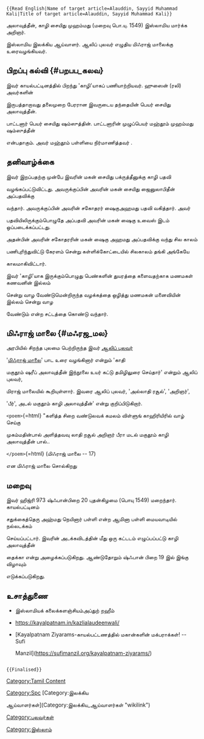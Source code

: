 ```{=mediawiki}
{{Read English|Name of target article=Alauddin, Sayyid Muhammad Kali|Title of target article=Alauddin, Sayyid Muhammad Kali}}
```
அலாவுத்தீன், காழி சையிது முஹம்மது (மறைவு பொ.யு. 1549) இஸ்லாமிய மார்க்க அறிஞர்.
இஸ்லாமிய இலக்கிய ஆய்வாளர். ஆலிப் புலவர் எழுதிய மிஃராஜ் மாலைக்கு உரைவழங்கியவர்.

## பிறப்பு கல்வி {#பறபப_கலவ}

இவர் காயல்பட்டினத்தில் பிறந்து \'காழி'யாகப் பணியாற்றியவர். ஹுஸைன் (ரலி) அவர்களின்
இருபத்தாறாவது தலைமுறை பேரரான இவருடைய தந்தையின் பெயர் சையிது அலாவுத்தீன்.
பாட்டனார் பெயர் சையிது ஷம்ஸுத்தின். பாட்டனாரின் முழுப்பெயர் மஹ்தூம் முஹம்மது ஷம்ஸுத்தீன்
என்பதாகும். அவர் மஹ்தூம் பள்ளியை நிர்மாணித்தவர் .

## தனிவாழ்க்கை

இவர் இறப்பதற்கு முன்பே இவரின் மகன் சையிது பக்ருத்தீனுக்கு காழி பதவி
வழங்கப்பட்டுவிட்டது. அவருக்குப்பின் அவரின் மகன் சையிது ஜைனுலாபிதீன் அப்பதவிக்கு
வந்தார். அவருக்குப்பின் அவரின் சகோதரர் ஷைகுஅஹமது பதவி வகித்தார். அவர்
பதவியிலிருக்கும்பொழுதே அப்பதவி அவரின் மகன் ஷைகு உவைஸ் இடம் ஒப்படைக்கப்பட்டது.
அதன்பின் அவரின் சகோதரரின் மகன் ஷைகு அஹமது அப்பதவிக்கு வந்து சில காலம்
பணிபுரிந்துவிட்டு கேரளம் சென்று கள்ளிக்கோட்டையில் சிலகாலம் தங்கி அங்கேயே
காலமாகிவிட்டார்.

இவர் \'காழி'யாக இருக்கும்பொழுது பெண்களின் துயரத்தை களைவதற்காக மணமகள் கணவனின் இல்லம்
சென்று வாழ வேண்டுமென்றிருந்த வழக்கத்தை ஒழித்து மணமகன் மனைவியின் இல்லம் சென்று வாழ
வேண்டும் என்ற சட்டத்தை கொண்டு வந்தார்.

## மிஃராஜ் மாலை {#மஃரஜ_மல}

அரபியில் சிறந்த புலமை பெற்றிருந்த இவர் [ஆலிப் புலவர்](ஆலிப்_புலவர் "wikilink")
\'[மிஃராஜ் மாலை](மிஃராஜ்_மாலை "wikilink")' பாட உரை வழங்கினார் என்றும் \'காதி
மகுதூம் ஷரீப் அலாவுத்தீன் இந்நூலை உயர் கட்டு தமிழிலுரை செய்தார்' என்றும் ஆலிப் புலவர்,
மிராஜ் மாலையில் கூறியுள்ளார். இவரை ஆலிப் புலவர், \'அல்லாதி ரசூல்', \'அறிஞர்',
\'பீர்', அடல் மகுதூம் காழி அலாவுத்தீன்' என்று குறிப்பிடுகிறார்.

`<poem>`{=html} \"களித்த சிறை வண்டுலவக் கமலம் விள்ளுங் காஹிரியிரில் வாழ் செய்கு
முகம்மதின்பால் அளித்தவவு லாதி றசூல் அறிஞர் பீரா மடல் மகுதூம் காழி அலாவுத்தீன் பால்..
`</poem>`{=html} (மிஃராஜ் மாலை -- 17)

என மிஃராஜ் மாலை சொல்கிறது

## மறைவு

இவர் ஹிஜ்ரி 973 ஷ்ஃபான்பிறை 20 புதன்கிழமை (பொயு 1549) மறைந்தார். காயல்பட்டினம்
சதுக்கைத்தெரு அஹ்மது நெயினார் பள்ளி என்ற ஆமினா பள்ளி மையவாடியில் நல்லடக்கம்
செய்யப்பட்டார். இவரின் அடக்கவிடத்தின் மீது ஒரு கட்டடம் எழுப்பப்பட்டு காழி அலாவுத்தீன்
தைக்கா என்று அழைக்கப்படுகிறது. ஆண்டுதோறும் ஷ்ஃபான் பிறை 19 இல் இங்கு விழாவும்
எடுக்கப்படுகிறது.

## உசாத்துணை

-   இஸ்லாமியக் கலைக்களஞ்சியம்அப்துற் றஹீம்
-   <https://kayalpatnam.in/kazlialaudeenwali/>
-   [Kayalpatnam Ziyarams-காயல்பட்டணத்தில் மகான்களின் மக்பராக்கள்! -- Sufi
    Manzil](https://sufimanzil.org/kayalpatnam-ziyarams/)

```{=mediawiki}
{{Finalised}}
```
[Category:Tamil Content](Category:Tamil_Content "wikilink")
[Category:Spc](Category:Spc "wikilink") [Category:இலக்கிய
ஆய்வாளர்கள்](Category:இலக்கிய_ஆய்வாளர்கள் "wikilink")
[Category:புலவர்கள்](Category:புலவர்கள் "wikilink")
[Category:இஸ்லாம்](Category:இஸ்லாம் "wikilink")
